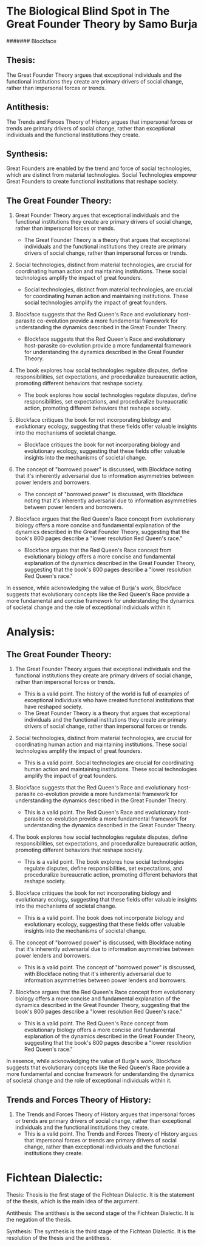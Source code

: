 # The Biological Blind Spot in The Great Founder Theory by Samo Burja
####### Blockface

## Thesis:
The Great Founder Theory argues that exceptional individuals and the functional institutions they create are primary drivers of social change, rather than impersonal forces or trends.

## Antithesis:
The Trends and Forces Theory of History argues that impersonal forces or trends are primary drivers of social change, rather than exceptional individuals and the functional institutions they create.

## Synthesis:
Great Founders are enabled by the trend and force of social technologies, which are distinct from material technologies. Social Technologies empower Great Founders to create functional institutions that reshape society.

## The Great Founder Theory:

1. Great Founder Theory argues that exceptional individuals and the functional institutions they create are primary drivers of social change, rather than impersonal forces or trends.
    - The Great Founder Theory is a theory that argues that exceptional individuals and the functional institutions they create are primary drivers of social change, rather than impersonal forces or trends.

2. Social technologies, distinct from material technologies, are crucial for coordinating human action and maintaining institutions. These social technologies amplify the impact of great founders.
    - Social technologies, distinct from material technologies, are crucial for coordinating human action and maintaining institutions. These social technologies amplify the impact of great founders.

3. Blockface suggests that the Red Queen's Race and evolutionary host-parasite co-evolution provide a more fundamental framework for understanding the dynamics described in the Great Founder Theory.
    - Blockface suggests that the Red Queen's Race and evolutionary host-parasite co-evolution provide a more fundamental framework for understanding the dynamics described in the Great Founder Theory.

4. The book explores how social technologies regulate disputes, define responsibilities, set expectations, and proceduralize bureaucratic action, promoting different behaviors that reshape society.
    - The book explores how social technologies regulate disputes, define responsibilities, set expectations, and proceduralize bureaucratic action, promoting different behaviors that reshape society.

5. Blockface critiques the book for not incorporating biology and evolutionary ecology, suggesting that these fields offer valuable insights into the mechanisms of societal change.
    - Blockface critiques the book for not incorporating biology and evolutionary ecology, suggesting that these fields offer valuable insights into the mechanisms of societal change.

6. The concept of "borrowed power" is discussed, with Blockface noting that it's inherently adversarial due to information asymmetries between power lenders and borrowers.
    - The concept of "borrowed power" is discussed, with Blockface noting that it's inherently adversarial due to information asymmetries between power lenders and borrowers.

7. Blockface argues that the Red Queen's Race concept from evolutionary biology offers a more concise and fundamental explanation of the dynamics described in the Great Founder Theory, suggesting that the book's 800 pages describe a "lower resolution Red Queen's race."
    - Blockface argues that the Red Queen's Race concept from evolutionary biology offers a more concise and fundamental explanation of the dynamics described in the Great Founder Theory, suggesting that the book's 800 pages describe a "lower resolution Red Queen's race."

In essence, while acknowledging the value of Burja's work, Blockface suggests that evolutionary concepts like the Red Queen's Race provide a more fundamental and concise framework for understanding the dynamics of societal change and the role of exceptional individuals within it.

# Analysis:

## The Great Founder Theory:    

1. The Great Founder Theory argues that exceptional individuals and the functional institutions they create are primary drivers of social change, rather than impersonal forces or trends.
    - This is a valid point. The history of the world is full of examples of exceptional individuals who have created functional institutions that have reshaped society.
    - The Great Founder Theory is a theory that argues that exceptional individuals and the functional institutions they create are primary drivers of social change, rather than impersonal forces or trends.

2. Social technologies, distinct from material technologies, are crucial for coordinating human action and maintaining institutions. These social technologies amplify the impact of great founders.
    - This is a valid point. Social technologies are crucial for coordinating human action and maintaining institutions. These social technologies amplify the impact of great founders.

3. Blockface suggests that the Red Queen's Race and evolutionary host-parasite co-evolution provide a more fundamental framework for understanding the dynamics described in the Great Founder Theory.
    - This is a valid point. The Red Queen's Race and evolutionary host-parasite co-evolution provide a more fundamental framework for understanding the dynamics described in the Great Founder Theory.

4. The book explores how social technologies regulate disputes, define responsibilities, set expectations, and proceduralize bureaucratic action, promoting different behaviors that reshape society.
    - This is a valid point. The book explores how social technologies regulate disputes, define responsibilities, set expectations, and proceduralize bureaucratic action, promoting different behaviors that reshape society.

5. Blockface critiques the book for not incorporating biology and evolutionary ecology, suggesting that these fields offer valuable insights into the mechanisms of societal change.
    - This is a valid point. The book does not incorporate biology and evolutionary ecology, suggesting that these fields offer valuable insights into the mechanisms of societal change.

6. The concept of "borrowed power" is discussed, with Blockface noting that it's inherently adversarial due to information asymmetries between power lenders and borrowers.
    - This is a valid point. The concept of "borrowed power" is discussed, with Blockface noting that it's inherently adversarial due to information asymmetries between power lenders and borrowers.

7. Blockface argues that the Red Queen's Race concept from evolutionary biology offers a more concise and fundamental explanation of the dynamics described in the Great Founder Theory, suggesting that the book's 800 pages describe a "lower resolution Red Queen's race."
    - This is a valid point. The Red Queen's Race concept from evolutionary biology offers a more concise and fundamental explanation of the dynamics described in the Great Founder Theory, suggesting that the book's 800 pages describe a "lower resolution Red Queen's race."

In essence, while acknowledging the value of Burja's work, Blockface suggests that evolutionary concepts like the Red Queen's Race provide a more fundamental and concise framework for understanding the dynamics of societal change and the role of exceptional individuals within it.

## Trends and Forces Theory of History:

1. The Trends and Forces Theory of History argues that impersonal forces or trends are primary drivers of social change, rather than exceptional individuals and the functional institutions they create.
    - This is a valid point. The Trends and Forces Theory of History argues that impersonal forces or trends are primary drivers of social change, rather than exceptional individuals and the functional institutions they create.

# Fichtean Dialectic:

Thesis: Thesis is the first stage of the Fichtean Dialectic. It is the statement of the thesis, which is the main idea of the argument.

Antithesis: The antithesis is the second stage of the Fichtean Dialectic. It is the negation of the thesis.

Synthesis: The synthesis is the third stage of the Fichtean Dialectic. It is the resolution of the thesis and the antithesis.



